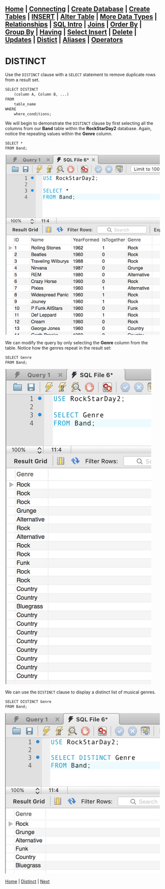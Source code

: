 [Home](/) | [Connecting](/2-connecting/) | [Create Database](/3-create-database/) | [Create Tables](/4-create-table/) | [INSERT](/5-insert/) | [Alter Table](/6-alter-table/) | [More Data Types](/7-more-data-types/) | [Relationships](/8-relationships/) | [SQL Intro](/9-sql-intro/) | [Joins](/10-joins/) | [Order By](/11-order-by/) | [Group By](/12-group-by/) | [Having](/13-having/)  | [Select Insert](/14-selectinsert/) | [Delete](/15-delete/) | [Updates](/16-updates/) | [Distict](/17-distinct/) | [Aliases](/18-aliases/) | [Operators](/19-operators/)
---

# DISTINCT

Use the `DISTINCT` clause with a `SELECT` statement to remove duplicate rows from a result set.

```
SELECT DISTINCT
    (column A, Column B, ...)
FROM
    table_name
WHERE
    where_conditions;
```

We will begin to demonstrate the `DISTINCT` clause by first selecting all the columns from our **Band** table within the **RockStarDay2** database.  Again, notice the repeating values within the **Genre** column.  

```
SELECT *
FROM Band;
```

![1](/static/assets/img/distinct1.png)

We can modify the query by only selecting the **Genre** column from the table.  Notice how the genres repeat in the result set:

```
SELECT Genre
FROM Band;
```
![2](/static/assets/img/distinct2.png)

We can use the `DISTINCT` clause to display a distinct list of musical genres.

```
SELECT DISTINCT Genre
FROM Band;
```

![3](/static/assets/img/distinct3.png)




[Home](/)  |  [Distinct](/17-distinct/)  |  [Next](/17-distinct/1)
